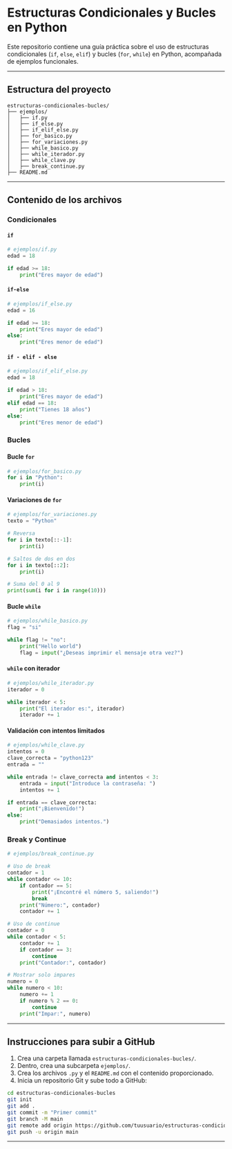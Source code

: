 # Estructuras Condicionales y Bucles en Python

Este repositorio contiene una guía práctica sobre el uso de estructuras condicionales (`if`, `else`, `elif`) y bucles (`for`, `while`) en Python, acompañada de ejemplos funcionales.

---

##  Estructura del proyecto

```
estructuras-condicionales-bucles/
├── ejemplos/
│   ├── if.py
│   ├── if_else.py
│   ├── if_elif_else.py
│   ├── for_basico.py
│   ├── for_variaciones.py
│   ├── while_basico.py
│   ├── while_iterador.py
│   ├── while_clave.py
│   ├── break_continue.py
├── README.md
```

---

## Contenido de los archivos

### Condicionales

#### `if`

```python
# ejemplos/if.py
edad = 18

if edad >= 18:
    print("Eres mayor de edad")
```

#### `if-else`

```python
# ejemplos/if_else.py
edad = 16

if edad >= 18:
    print("Eres mayor de edad")
else:
    print("Eres menor de edad")
```

#### `if - elif - else`

```python
# ejemplos/if_elif_else.py
edad = 18

if edad > 18:
    print("Eres mayor de edad")
elif edad == 18:
    print("Tienes 18 años")
else:
    print("Eres menor de edad")
```

### Bucles

#### Bucle `for`

```python
# ejemplos/for_basico.py
for i in "Python":
    print(i)
```

#### Variaciones de `for`

```python
# ejemplos/for_variaciones.py
texto = "Python"

# Reversa
for i in texto[::-1]:
    print(i)

# Saltos de dos en dos
for i in texto[::2]:
    print(i)

# Suma del 0 al 9
print(sum(i for i in range(10)))
```

#### Bucle `while`

```python
# ejemplos/while_basico.py
flag = "si"

while flag != "no":
    print("Hello world")
    flag = input("¿Deseas imprimir el mensaje otra vez?")
```

#### `while` con iterador

```python
# ejemplos/while_iterador.py
iterador = 0

while iterador < 5:
    print("El iterador es:", iterador)
    iterador += 1
```

#### Validación con intentos limitados

```python
# ejemplos/while_clave.py
intentos = 0
clave_correcta = "python123"
entrada = ""

while entrada != clave_correcta and intentos < 3:
    entrada = input("Introduce la contraseña: ")
    intentos += 1

if entrada == clave_correcta:
    print("¡Bienvenido!")
else:
    print("Demasiados intentos.")
```

### Break y Continue

```python
# ejemplos/break_continue.py

# Uso de break
contador = 1
while contador <= 10:
    if contador == 5:
        print("¡Encontré el número 5, saliendo!")
        break
    print("Número:", contador)
    contador += 1

# Uso de continue
contador = 0
while contador < 5:
    contador += 1
    if contador == 3:
        continue
    print("Contador:", contador)

# Mostrar solo impares
numero = 0
while numero < 10:
    numero += 1
    if numero % 2 == 0:
        continue
    print("Impar:", numero)
```

---

##  Instrucciones para subir a GitHub

1. Crea una carpeta llamada `estructuras-condicionales-bucles/`.
2. Dentro, crea una subcarpeta `ejemplos/`.
3. Crea los archivos `.py` y el `README.md` con el contenido proporcionado.
4. Inicia un repositorio Git y sube todo a GitHub:

```bash
cd estructuras-condicionales-bucles
git init
git add .
git commit -m "Primer commit"
git branch -M main
git remote add origin https://github.com/tuusuario/estructuras-condicionales-bucles.git
git push -u origin main
```

---

